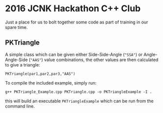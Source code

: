 # 2016 JCNK Hackathon C++ Club
Just a place for us to bolt together some code as part of training in our spare time.
## PKTriangle
A simple class which can be given either Side-Side-Angle (`"SSA"`) or Angle-Angle-Side (`"AAS"`) value combinations, the other values are then calculated to give a triangle:
```
PKTriangle(par1,par2,par3,"AAS")
```
To compile the included example, simply run:
```
g++ PKTriangle_Example.cpp PKTriangle.cpp -o PKTriangleExample -I .
```
this will build an executable `PKTriangleExample` which can be run from the command line.
